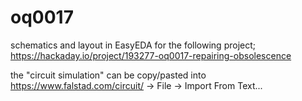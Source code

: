# oq0017
schematics and layout in EasyEDA for the following project; https://hackaday.io/project/193277-oq0017-repairing-obsolescence

the "circuit simulation" can be copy/pasted into https://www.falstad.com/circuit/ -> File -> Import From Text...
